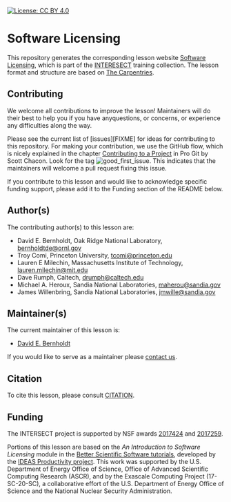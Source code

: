 [![License: CC BY 4.0](https://img.shields.io/badge/License-CC_BY_4.0-lightgrey.svg)](https://creativecommons.org/licenses/by/4.0/)

# Software Licensing

This repository generates the corresponding lesson website [Software Licensing](https://intersect-training.org/software-licensing/), which is part of the [INTERESECT](https://intersect-training.org/) training collection.
The lesson format and structure are based on [The Carpentries](https://carpentries.org/).

## Contributing

We welcome all contributions to improve the lesson! Maintainers will do their best to help you if you have anyquestions, or concerns, or experience any difficulties along the way.

Please see the current list of [issues][FIXME] for ideas for contributing to this
repository. For making your contribution, we use the GitHub flow, which is
nicely explained in the chapter [Contributing to a Project](http://git-scm.com/book/en/v2/GitHub-Contributing-to-a-Project) in Pro Git
by Scott Chacon.
Look for the tag ![good_first_issue](https://img.shields.io/badge/-good%20first%20issue-gold.svg). 
This indicates that the maintainers will welcome a pull request fixing this issue.  

If you contribute to this lesson and would like to acknowledge specific funding support, please add it to the Funding section of the README below.

## Author(s)

The contributing author(s) to this lesson are:

* David E. Bernholdt, Oak Ridge National Laboratory, bernholdtde@ornl.gov
* Troy Comi, Princeton University, tcomi@princeton.edu
* Lauren E Milechin, Massachusetts Institute of Technology, lauren.milechin@mit.edu
* Dave Rumph, Caltech, drumph@caltech.edu
* Michael A. Heroux, Sandia National Laboratories, maherou@sandia.gov
* James Willenbring, Sandia National Laboratories, jmwille@sandia.gov

## Maintainer(s)

The current maintainer of this lesson is:

* [David E. Bernholdt](https://github.com/bernhold)

 If you would like to serve as a maintainer please [contact us](https://intersect-training.org/contact/).


## Citation

To cite this lesson, please consult [CITATION](CITATION).

## Funding

The INTERSECT project is supported by NSF awards [2017424](https://www.nsf.gov/awardsearch/showAward?AWD_ID=2017424) and [2017259](https://www.nsf.gov/awardsearch/showAward?AWD_ID=2017259).

Portions of this lesson are based on the *An Introduction to Software Licensing* module in the [Better Scientific Software tutorials](https://bssw-tutorial.github.io/), developed by the [IDEAS Productivity project](https://ideas-productivity.org/). This work was supported by the U.S. Department of Energy Office of Science, Office of Advanced Scientific Computing Research (ASCR), and by the Exascale Computing Project (17-SC-20-SC), a collaborative effort of the U.S. Department of Energy Office of Science and the National Nuclear Security Administration.
